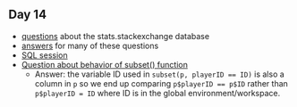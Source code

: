 ## Day 14

+ [questions](Qs.md) about the stats.stackexchange database
+ [answers](ans.sql) for many of these questions
+ [SQL session](day14.sqlsession)
+ [Question about behavior of subset() function](subset_ID.R)
  + Answer: the variable ID used in `subset(p, playerID == ID)` 
    is also a column in `p` so we end up comparing
	 `p$playerID == p$ID` rather than
	 `p$playerID = ID` where ID is in the global environment/workspace.
